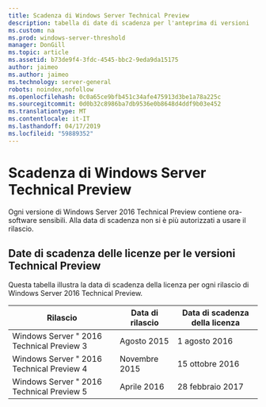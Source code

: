 ```yaml
---
title: Scadenza di Windows Server Technical Preview
description: tabella di date di scadenza per l'anteprima di versioni
ms.custom: na
ms.prod: windows-server-threshold
manager: DonGill
ms.topic: article
ms.assetid: b73de9f4-3fdc-4545-bbc2-9eda9da15175
author: jaimeo
ms.author: jaimeo
ms.technology: server-general
robots: noindex,nofollow
ms.openlocfilehash: 0c0a65ce9bfb451c34afe475913d3be1a78a225c
ms.sourcegitcommit: 0d0b32c8986ba7db9536e0b8648d4ddf9b03e452
ms.translationtype: MT
ms.contentlocale: it-IT
ms.lasthandoff: 04/17/2019
ms.locfileid: "59889352"
---
```

# <a name="windows-server-technical-preview-expiration"></a>Scadenza di Windows Server Technical Preview
Ogni versione di Windows Server 2016 Technical Preview contiene ora\-software sensibili. Alla data di scadenza non si è più autorizzati a usare il rilascio.  

## <a name="license-expiration-dates-for-technical-previews"></a>Date di scadenza delle licenze per le versioni Technical Preview  
Questa tabella illustra la data di scadenza della licenza per ogni rilascio di Windows Server 2016 Technical Preview.  

|Rilascio|Data di rilascio|Data di scadenza della licenza|  
|-----------|----------------|---------------------------|  
|Windows Server " 2016 Technical Preview 3|Agosto 2015|1 agosto 2016|  
|Windows Server " 2016 Technical Preview 4|Novembre 2015|15 ottobre 2016|  
|Windows Server " 2016 Technical Preview 5|Aprile 2016|28 febbraio 2017|  
